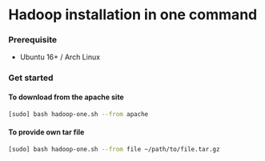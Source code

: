 # Hadoop installation in one command

### Prerequisite
* Ubuntu 16+ / Arch Linux

### Get started

#### To download from the apache site
```bash
[sudo] bash hadoop-one.sh --from apache
```

#### To provide own tar file

```bash
[sudo] bash hadoop-one.sh --from file ~/path/to/file.tar.gz
```
